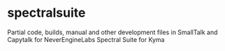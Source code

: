 # spectralsuite
Partial code, builds, manual and other development files in SmallTalk and Capytalk for NeverEngineLabs Spectral Suite for Kyma

[](SpectralSuiteVCS.png)
